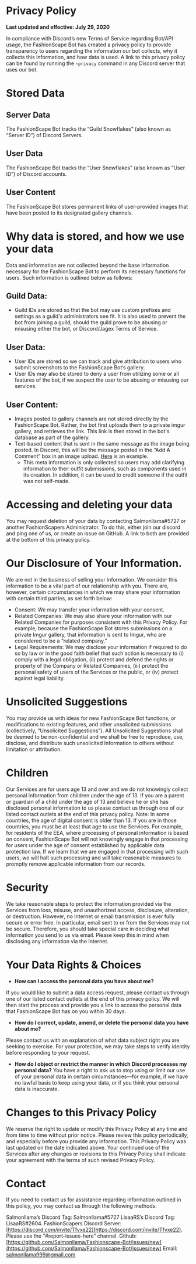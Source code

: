 # Privacy Policy
**Last updated and effective: July 29, 2020**

In compliance with Discord’s new Terms of Service regarding Bot/API usage, the FashionScape Bot has created a privacy policy to provide transparency to users regarding the information our bot collects, why it collects this information, and how data is used. A link to this privacy policy can be found by running the `~privacy` command in any Discord server that uses our bot.

# Stored Data
## Server Data
The FashionScape Bot tracks the “Guild Snowflakes” (also known as “Server ID”) of Discord Servers.

## User Data
The FashionScape Bot tracks the “User Snowflakes” (also known as “User ID”) of Discord accounts.

## User Content
The FashionScape Bot stores permanent links of user-provided images that have been posted to its designated gallery channels.


# Why data is stored, and how we use your data
Data and information are not collected beyond the base information necessary for the FashionScape Bot to perform its necessary functions for users. Such information is outlined below as follows:

## Guild Data:
- Guild IDs are stored so that the bot may use custom prefixes and settings as a guild's administrators see fit. It is also used to prevent the bot from joining a guild, should the guild prove to be abusing or misusing either the bot, or Discord/Jagex Terms of Service.

## User Data:
- User IDs are stored so we can track and give attribution to users who submit screenshots to the FashionScape Bot’s gallery.
- User IDs may also be stored to deny a user from utilizing some or all features of the bot, if we suspect the user to be abusing or misusing our services.

## User Content: 
- Images posted to gallery channels are not stored directly by the FashionScape Bot. Rather, the bot first uploads them to a private imgur gallery, and retrieves the link. This link is then stored in the bot's database as part of the gallery.
- Text-based content that is sent in the same message as the image being posted. In Discord, this will be the message posted in the “Add A Comment” box in an image upload. [Here](https://media.discordapp.net/attachments/458346171681996815/737738392929829007/meta-describe.png?width=400&height=293) is an example.
  - This meta information is only collected so users may add clarifying information to their outfit submissions, such as components used in its creation. In addition, it can be used to credit someone if the outfit was not self-made.

# Accessing and deleting your data
You may request deletion of your data by contacting Salmonllama#5727 or another FashionScapers Administrator. To do this, either join our discord and ping one of us, or create an issue on GitHub. A link to both are provided at the bottom of this privacy policy.

# Our Disclosure of Your Information.
We are not in the business of selling your information. We consider this information to be a vital part of our relationship with you. There are, however, certain circumstances in which we may share your information with certain third parties, as set forth below:
- Consent: We may transfer your information with your consent.
- Related Companies: We may also share your information with our Related Companies for purposes consistent with this Privacy Policy. For example, because the FashionScape Bot stores submissions on a private Imgur gallery, that information is sent to Imgur, who are considered to be a “related company.”
- Legal Requirements: We may disclose your information if required to do so by law or in the good faith belief that such action is necessary to (i) comply with a legal obligation, (ii) protect and defend the rights or property of the Company or Related Companies, (iii) protect the personal safety of users of the Services or the public, or (iv) protect against legal liability.

# Unsolicited Suggestions
You may provide us with ideas for new FashionScape Bot functions, or modifications to existing features, and other unsolicited submissions (collectively, “Unsolicited Suggestions”). All Unsolicited Suggestions shall be deemed to be non-confidential and we shall be free to reproduce, use, disclose, and distribute such unsolicited Information to others without limitation or attribution.

# Children
Our Services are for users age 13 and over and we do not knowingly collect personal information from children under the age of 13. If you are a parent or guardian of a child under the age of 13 and believe he or she has disclosed personal information to us please contact us through one of our listed contact outlets at the end of this privacy policy. Note: In some countries, the age of digital consent is older than 13. If you are in those countries, you must be at least that age to use the Services. For example, for residents of the EEA, where processing of personal information is based on consent, FashionScape Bot will not knowingly engage in that processing for users under the age of consent established by applicable data protection law. If we learn that we are engaged in that processing with such users, we will halt such processing and will take reasonable measures to promptly remove applicable information from our records.

# Security
We take reasonable steps to protect the information provided via the Services from loss, misuse, and unauthorized access, disclosure, alteration, or destruction. However, no Internet or email transmission is ever fully secure or error free. In particular, email sent to or from the Services may not be secure. Therefore, you should take special care in deciding what information you send to us via email. Please keep this in mind when disclosing any information via the Internet.

# Your Data Rights & Choices
- **How can I access the personal data you have about me?**

If you would like to submit a data access request, please contact us through one of our listed contact outlets at the end of this privacy policy. We will then start the process and provide you a link to access the personal data that FashionScape Bot has on you within 30 days.

- **How do I correct, update, amend, or delete the personal data you have about me?**

Please contact us with an explanation of what data subject right you are seeking to exercise. For your protection, we may take steps to verify identity before responding to your request.

- **How do I object or restrict the manner in which Discord processes my personal data?**
You have a right to ask us to stop using or limit our use of your personal data in certain circumstances—for example, if we have no lawful basis to keep using your data, or if you think your personal data is inaccurate.

# Changes to this Privacy Policy
We reserve the right to update or modify this Privacy Policy at any time and from time to time without prior notice. Please review this policy periodically, and especially before you provide any information. This Privacy Policy was last updated on the date indicated above. Your continued use of the Services after any changes or revisions to this Privacy Policy shall indicate your agreement with the terms of such revised Privacy Policy.

# Contact
If you need to contact us for assistance regarding information outlined in this policy, you may contact us through the following methods:

Salmonllama’s Discord Tag: Salmonllama#5727
LisaaRS’s Discord Tag: LisaaRS#2604.
FashionScapers Discord Server: [https://discord.com/invite/Tfvxe22](https://discord.com/invite/Tfvxe22). Please use the “#report-issues-here” channel.
Github: [https://github.com/Salmonllama/Fashionscape-Bot/issues/new](https://github.com/Salmonllama/Fashionscape-Bot/issues/new)
Email: salmonllama999@gmail.com
